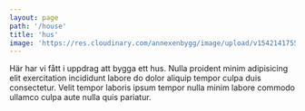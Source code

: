 ```yaml
---
layout: page
path: '/house'
title: 'hus'
image: 'https://res.cloudinary.com/annexenbygg/image/upload/v1542141755/annexen-bygg/kitchen-finished.jpg'
---
```


Här har vi fått i uppdrag att bygga ett hus. Nulla proident minim adipisicing elit exercitation incididunt labore do dolor aliquip tempor culpa duis consectetur. Velit tempor laboris ipsum tempor nulla minim labore commodo ullamco culpa aute nulla quis pariatur.
